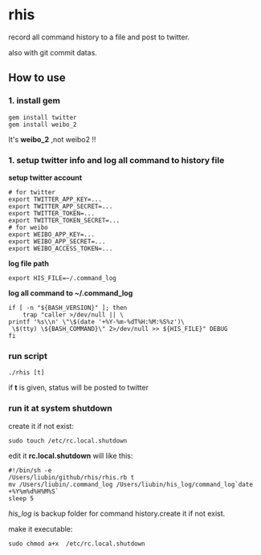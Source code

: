 # rhis

record all command history to a file and post to twitter.

also with git commit datas.

## How to use

### 1. install gem
    gem install twitter
    gem install weibo_2

It's **weibo_2** ,not weibo2 !!

### 1. setup twitter info and log all command to history file

**setup twitter account**

    # for twitter
    export TWITTER_APP_KEY=...
    export TWITTER_APP_SECRET=...
    export TWITTER_TOKEN=...
    export TWITTER_TOKEN_SECRET=...
    # for weibo
    export WEIBO_APP_KEY=...
    export WEIBO_APP_SECRET=...
    export WEIBO_ACCESS_TOKEN=...

**log file path**

    export HIS_FILE=~/.command_log

**log all command to ~/.command_log**

    if [ -n "${BASH_VERSION}" ]; then
        trap "caller >/dev/null || \
    printf '%s\\n' \"\$(date '+%Y-%m-%dT%H:%M:%S%z')\
     \$(tty) \${BASH_COMMAND}\" 2>/dev/null >> ${HIS_FILE}" DEBUG
    fi

### run script

    ./rhis [t]

if **t** is given, status will be posted to twitter


### run it at system shutdown

create it if not exist:

    sudo touch /etc/rc.local.shutdown

edit it **rc.local.shutdown** will like this:

    #!/bin/sh -e
    /Users/liubin/github/rhis/rhis.rb t
    mv /Users/liubin/.command_log /Users/liubin/his_log/command_log`date +%Y%m%d%H%M%S`
    sleep 5

*his_log* is backup folder for command history.create it if not exist.

make it executable:

    sudo chmod a+x  /etc/rc.local.shutdown



